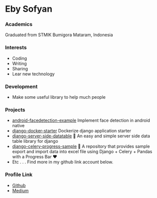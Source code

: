# Eby Sofyan

### Academics

Graduated from STMIK Bumigora Mataram, Indonesia

### Interests

- Coding
- Writing
- Sharing
- Lear new technology

### Development

- Make some useful library to help much people

### Projects

- [android-facedetection-example](https://github.com/ebysofyan/android-facedetection-example) Implement face detection in android native
- [django-docker-starter](https://github.com/ebysofyan/django-docker-starter) Dockerize django application starter
- [django-server-side-datatable](https://github.com/ebysofyan/django-server-side-datatable) 🚀 An easy and simple server side data table library for django
- [django-celery-progress-sample](https://github.com/ebysofyan/django-celery-progress-sample) 👻 A repository that provides sample export and import data into excel file using Django + Celery + Pandas with a Progress Bar ❤️
- Etc . . . Find more in my github link account below.

### Profile Link

- [Github](https://github.com/ebysofyan)
- [Medium](https://medium.com/@ebysofyan)
